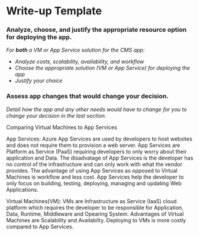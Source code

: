 # Write-up Template

### Analyze, choose, and justify the appropriate resource option for deploying the app.

*For **both** a VM or App Service solution for the CMS app:*
- *Analyze costs, scalability, availability, and workflow*
- *Choose the appropriate solution (VM or App Service) for deploying the app*
- *Justify your choice*

### Assess app changes that would change your decision.

*Detail how the app and any other needs would have to change for you to change your decision in the last section.* 

Comparing Virtual Machines to App Services

App Services: Azure App Services are used by developers to host websites and does not require them to provision a web server. App Services are Platform as Service (PaaS) requiring developers to only worry about their application and Data. The disadvatage of App Services is the developer has no control of the infrastructure and can only work with what the vendor provides. The advantage of using App Services as opposed to Virtual Machines is workflow and less cost. App Services help the developer to only focus on building, testing, deploying, managing and updating Web Applications.

Virtual Machines(VM): VMs are Infrastructure as Service (IaaS) cloud platform which requires the developer to be responsible for Application, Data, Runtime, Middleware and Opearing System. Advantages of Virtual Machines are Scalability and Availabilty. Deploying to VMs is more costly compared to App Services.
